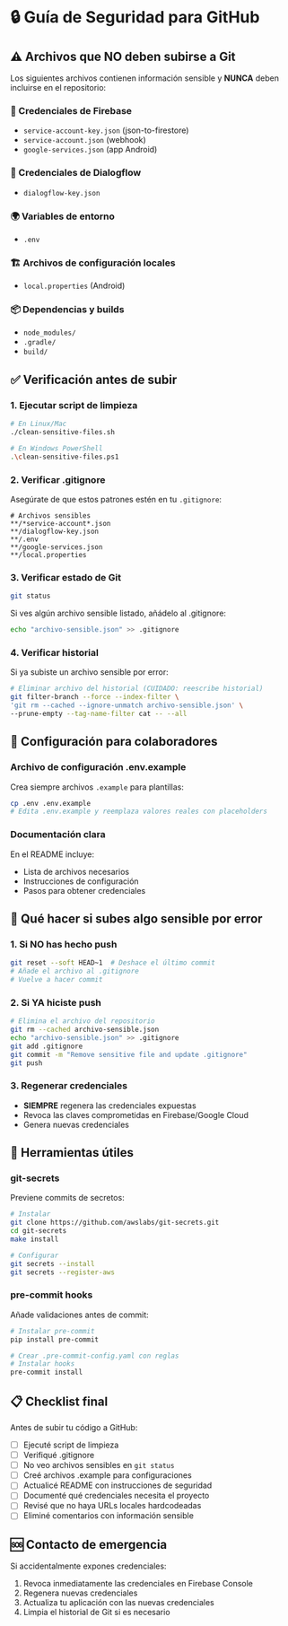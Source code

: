 # 🔒 Guía de Seguridad para GitHub

## ⚠️ Archivos que NO deben subirse a Git

Los siguientes archivos contienen información sensible y **NUNCA** deben incluirse en el repositorio:

### 🔑 Credenciales de Firebase

- `service-account-key.json` (json-to-firestore)
- `service-account.json` (webhook)
- `google-services.json` (app Android)

### 🤖 Credenciales de Dialogflow

- `dialogflow-key.json`

### 🌍 Variables de entorno

- `.env`

### 🏗️ Archivos de configuración locales

- `local.properties` (Android)

### 📦 Dependencias y builds

- `node_modules/`
- `.gradle/`
- `build/`

## ✅ Verificación antes de subir

### 1. Ejecutar script de limpieza

```bash
# En Linux/Mac
./clean-sensitive-files.sh

# En Windows PowerShell
.\clean-sensitive-files.ps1
```

### 2. Verificar .gitignore

Asegúrate de que estos patrones estén en tu `.gitignore`:

```gitignore
# Archivos sensibles
**/*service-account*.json
**/dialogflow-key.json
**/.env
**/google-services.json
**/local.properties
```

### 3. Verificar estado de Git

```bash
git status
```

Si ves algún archivo sensible listado, añádelo al .gitignore:

```bash
echo "archivo-sensible.json" >> .gitignore
```

### 4. Verificar historial

Si ya subiste un archivo sensible por error:

```bash
# Eliminar archivo del historial (CUIDADO: reescribe historial)
git filter-branch --force --index-filter \
'git rm --cached --ignore-unmatch archivo-sensible.json' \
--prune-empty --tag-name-filter cat -- --all
```

## 📝 Configuración para colaboradores

### Archivo de configuración .env.example

Crea siempre archivos `.example` para plantillas:

```bash
cp .env .env.example
# Edita .env.example y reemplaza valores reales con placeholders
```

### Documentación clara

En el README incluye:

- Lista de archivos necesarios
- Instrucciones de configuración
- Pasos para obtener credenciales

## 🚨 Qué hacer si subes algo sensible por error

### 1. Si NO has hecho push

```bash
git reset --soft HEAD~1  # Deshace el último commit
# Añade el archivo al .gitignore
# Vuelve a hacer commit
```

### 2. Si YA hiciste push

```bash
# Elimina el archivo del repositorio
git rm --cached archivo-sensible.json
echo "archivo-sensible.json" >> .gitignore
git add .gitignore
git commit -m "Remove sensitive file and update .gitignore"
git push
```

### 3. Regenerar credenciales

- **SIEMPRE** regenera las credenciales expuestas
- Revoca las claves comprometidas en Firebase/Google Cloud
- Genera nuevas credenciales

## 🔧 Herramientas útiles

### git-secrets

Previene commits de secretos:

```bash
# Instalar
git clone https://github.com/awslabs/git-secrets.git
cd git-secrets
make install

# Configurar
git secrets --install
git secrets --register-aws
```

### pre-commit hooks

Añade validaciones antes de commit:

```bash
# Instalar pre-commit
pip install pre-commit

# Crear .pre-commit-config.yaml con reglas
# Instalar hooks
pre-commit install
```

## 📋 Checklist final

Antes de subir tu código a GitHub:

- [ ] Ejecuté script de limpieza
- [ ] Verifiqué .gitignore
- [ ] No veo archivos sensibles en `git status`
- [ ] Creé archivos .example para configuraciones
- [ ] Actualicé README con instrucciones de seguridad
- [ ] Documenté qué credenciales necesita el proyecto
- [ ] Revisé que no haya URLs locales hardcodeadas
- [ ] Eliminé comentarios con información sensible

## 🆘 Contacto de emergencia

Si accidentalmente expones credenciales:

1. Revoca inmediatamente las credenciales en Firebase Console
2. Regenera nuevas credenciales
3. Actualiza tu aplicación con las nuevas credenciales
4. Limpia el historial de Git si es necesario
